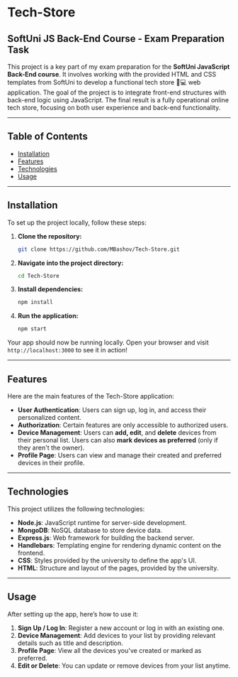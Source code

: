 # Tech-Store

## SoftUni JS Back-End Course - Exam Preparation Task

This project is a key part of my exam preparation for the **SoftUni JavaScript Back-End course**. It involves working with the provided HTML and CSS templates from SoftUni to develop a functional tech store 🛒💻 web application. The goal of the project is to integrate front-end structures with back-end logic using JavaScript. The final result is a fully operational online tech store, focusing on both user experience and back-end functionality.

---

## Table of Contents

- [Installation](#installation)
- [Features](#features)
- [Technologies](#technologies)
- [Usage](#usage)

---

## Installation

To set up the project locally, follow these steps:

1. **Clone the repository:**
    ```bash
    git clone https://github.com/MBashov/Tech-Store.git
    ```

2. **Navigate into the project directory:**
    ```bash
    cd Tech-Store
    ```

3. **Install dependencies:**
    ```bash
    npm install
    ```

4. **Run the application:**
    ```bash
    npm start
    ```

Your app should now be running locally. Open your browser and visit `http://localhost:3000` to see it in action!

---

## Features

Here are the main features of the Tech-Store application:

- **User Authentication**: Users can sign up, log in, and access their personalized content.
- **Authorization**: Certain features are only accessible to authorized users.
- **Device Management**: Users can **add, edit**, and **delete** devices from their personal list. Users can also **mark devices as preferred** (only if they aren't the owner).
- **Profile Page**: Users can view and manage their created and preferred devices in their profile.

---

## Technologies

This project utilizes the following technologies:

- **Node.js**: JavaScript runtime for server-side development.
- **MongoDB**: NoSQL database to store device data.
- **Express.js**: Web framework for building the backend server.
- **Handlebars**: Templating engine for rendering dynamic content on the frontend.
- **CSS**: Styles provided by the university to define the app's UI.
- **HTML**: Structure and layout of the pages, provided by the university.

---

## Usage

After setting up the app, here’s how to use it:

1. **Sign Up / Log In**: Register a new account or log in with an existing one.
2. **Device Management**: Add devices to your list by providing relevant details such as title and description.
3. **Profile Page**: View all the devices you've created or marked as preferred.
4. **Edit or Delete**: You can update or remove devices from your list anytime.
